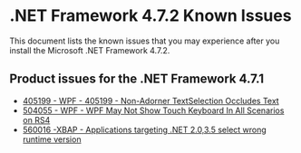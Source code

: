 .NET Framework 4.7.2 Known Issues
=================================
 
This document lists the known issues that you may experience after you install the Microsoft .NET Framework 4.7.2.   

## Product issues for the .NET Framework 4.7.1   
- [405199 - WPF - 405199 - Non-Adorner TextSelection Occludes Text](https://github.com/Microsoft/dotnet/blob/master/releases/net471/KnownIssues/405199%20-%20WPF%20-%20Non-Adorner%20TextSelection%20Occludes%20Text.md)
- [504055 - WPF - WPF May Not Show Touch Keyboard In All Scenarios on RS4](https://github.com/Microsoft/dotnet/blob/master/releases/net471/KnownIssues/504055%20-%20WPF%20-%20WPF%20May%20Not%20Show%20Touch%20Keyboard%20In%20All%20Scenarios%20on%20RS4.md)
- [560016 -XBAP - Applications targeting .NET 2.0,3.5 select wrong runtime version](https://github.com/Microsoft/dotnet/blob/master/releases/net471/KnownIssues/560016%20-XBAP%20-%20Applications%20targeting%20.NET%202.0,3.5%20select%20wrong%20runtime%20version.md)
